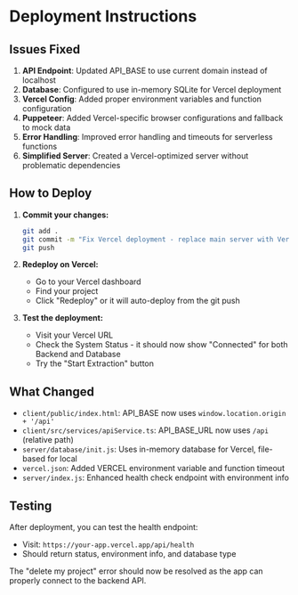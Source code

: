 # Deployment Instructions

## Issues Fixed

1. **API Endpoint**: Updated API_BASE to use current domain instead of localhost
2. **Database**: Configured to use in-memory SQLite for Vercel deployment
3. **Vercel Config**: Added proper environment variables and function configuration
4. **Puppeteer**: Added Vercel-specific browser configurations and fallback to mock data
5. **Error Handling**: Improved error handling and timeouts for serverless functions
6. **Simplified Server**: Created a Vercel-optimized server without problematic dependencies

## How to Deploy

1. **Commit your changes:**
   ```bash
   git add .
   git commit -m "Fix Vercel deployment - replace main server with Vercel-compatible version"
   git push
   ```

2. **Redeploy on Vercel:**
   - Go to your Vercel dashboard
   - Find your project
   - Click "Redeploy" or it will auto-deploy from the git push

3. **Test the deployment:**
   - Visit your Vercel URL
   - Check the System Status - it should now show "Connected" for both Backend and Database
   - Try the "Start Extraction" button

## What Changed

- `client/public/index.html`: API_BASE now uses `window.location.origin + '/api'`
- `client/src/services/apiService.ts`: API_BASE_URL now uses `/api` (relative path)
- `server/database/init.js`: Uses in-memory database for Vercel, file-based for local
- `vercel.json`: Added VERCEL environment variable and function timeout
- `server/index.js`: Enhanced health check endpoint with environment info

## Testing

After deployment, you can test the health endpoint:
- Visit: `https://your-app.vercel.app/api/health`
- Should return status, environment info, and database type

The "delete my project" error should now be resolved as the app can properly connect to the backend API.
